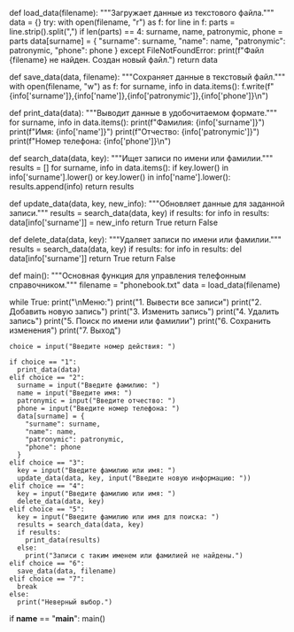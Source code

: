 def load_data(filename):
  """Загружает данные из текстового файла."""
  data = {}
  try:
    with open(filename, "r") as f:
      for line in f:
        parts = line.strip().split(",")
        if len(parts) == 4:
          surname, name, patronymic, phone = parts
          data[surname] = {
            "surname": surname,
            "name": name,
            "patronymic": patronymic,
            "phone": phone
          }
  except FileNotFoundError:
    print(f"Файл {filename} не найден. Создан новый файл.")
  return data


def save_data(data, filename):
  """Сохраняет данные в текстовый файл."""
  with open(filename, "w") as f:
    for surname, info in data.items():
      f.write(f"{info['surname']},{info['name']},{info['patronymic']},{info['phone']}\n")


def print_data(data):
  """Выводит данные в удобочитаемом формате."""
  for surname, info in data.items():
    print(f"Фамилия: {info['surname']}")
    print(f"Имя: {info['name']}")
    print(f"Отчество: {info['patronymic']}")
    print(f"Номер телефона: {info['phone']}\n")


def search_data(data, key):
  """Ищет записи по имени или фамилии."""
  results = []
  for surname, info in data.items():
    if key.lower() in info['surname'].lower() or key.lower() in info['name'].lower():
      results.append(info)
  return results


def update_data(data, key, new_info):
  """Обновляет данные для заданной записи."""
  results = search_data(data, key)
  if results:
    for info in results:
      data[info['surname']] = new_info
    return True
  return False


def delete_data(data, key):
  """Удаляет записи по имени или фамилии."""
  results = search_data(data, key)
  if results:
    for info in results:
      del data[info['surname']]
    return True
  return False


def main():
  """Основная функция для управления телефонным справочником."""
  filename = "phonebook.txt"
  data = load_data(filename)

  while True:
    print("\nМеню:")
    print("1. Вывести все записи")
    print("2. Добавить новую запись")
    print("3. Изменить запись")
    print("4. Удалить запись")
    print("5. Поиск по имени или фамилии")
    print("6. Сохранить изменения")
    print("7. Выход")

    choice = input("Введите номер действия: ")

    if choice == "1":
      print_data(data)
    elif choice == "2":
      surname = input("Введите фамилию: ")
      name = input("Введите имя: ")
      patronymic = input("Введите отчество: ")
      phone = input("Введите номер телефона: ")
      data[surname] = {
        "surname": surname,
        "name": name,
        "patronymic": patronymic,
        "phone": phone
      }
    elif choice == "3":
      key = input("Введите фамилию или имя: ")
      update_data(data, key, input("Введите новую информацию: "))
    elif choice == "4":
      key = input("Введите фамилию или имя: ")
      delete_data(data, key)
    elif choice == "5":
      key = input("Введите фамилию или имя для поиска: ")
      results = search_data(data, key)
      if results:
        print_data(results)
      else:
        print("Записи с таким именем или фамилией не найдены.")
    elif choice == "6":
      save_data(data, filename)
    elif choice == "7":
      break
    else:
      print("Неверный выбор.")


if __name__ == "__main__":
  main()
